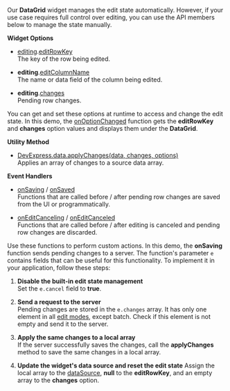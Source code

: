 Our **DataGrid** widget manages the edit state automatically. However, if your use case requires full control over editing, you can use the API members below to manage the state manually.

**Widget Options**

- [editing]().[editRowKey]()        
The key of the row being edited.

- **editing**.[editColumnName]()        
The name or data field of the column being edited.

- **editing**.[changes]()       
Pending row changes.

You can get and set these options at runtime to access and change the edit state. In this demo, the [onOptionChanged]() function gets the **editRowKey** and **changes** option values and displays them under the **DataGrid**.

**Utility Method**

- [DevExpress.data.applyChanges(data, changes, options)]()      
Applies an array of changes to a source data array.

**Event Handlers**

- [onSaving]() / [onSaved]()        
Functions that are called before / after pending row changes are saved from the UI or programmatically.

- [onEditCanceling]() / [onEditCanceled]()      
Functions that are called before / after editing is canceled and pending row changes are discarded.

Use these functions to perform custom actions. In this demo, the **onSaving** function sends pending changes to a server. The function's parameter `e` contains fields that can be useful for this functionality. To implement it in your application, follow these steps:

1. **Disable the built-in edit state management**       
Set the `e.cancel` field to **true**.

1. **Send a request to the server**      
Pending changes are stored in the `e.changes` array. It has only one element in all [edit modes](), except batch. Check if this element is not empty and send it to the server.

1. **Apply the same changes to a local array**       
If the server successfully saves the changes, call the **applyChanges** method to save the same changes in a local array.

1. **Update the widget's data source and reset the edit state**
Assign the local array to the [dataSource](), **null** to the **editRowKey**, and an empty array to the **changes** option.

